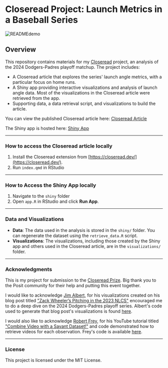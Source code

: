 # Closeread Project: Launch Metrics in a Baseball Series

![READMEdemo](https://github.com/user-attachments/assets/44123c5e-e650-435d-8266-adf5e05b3b00)

## Overview
This repository contains materials for my [Closeread](https://closeread.dev/) project, an analysis of the 2024 Dodgers-Padres playoff matchup. The project includes:

- A Closeread article that explores the series' launch angle metrics, with a particular focus on home runs. 
- A Shiny app providing interactive visualizations and analysis of launch angle data. Most of the visualizations in the Closeread article were retrieved from the app. 
- Supporting data, a data retrieval script, and visualizations to build the article.

You can view the published Closeread article here:
[Closeread Article](https://axkent.quarto.pub/closeread-vectors-of-victory/)

The Shiny app is hosted here:
[Shiny App](https://axelkent.shinyapps.io/LaunchMetricsApp/)

---
### How to access the Closeread article locally
1. Install the Closeread extension from [https://closeread.dev/](https://closeread.dev/).
2. Run `index.qmd` in RStudio
---
### How to Access the Shiny App locally

1. Navigate to the `shiny` folder
2. Open `app.R` in RStudio and click **Run App**.

---

### Data and Visualizations
- **Data**: The data used in the analysis is stored in the `shiny/` folder. You can regenerate the dataset using the `retrieve_data.R` script.
- **Visualizations**: The visualizations, including those created by the Shiny app and others used in the Closeread article, are in the `visualizations/` folder.

---

### Acknowledgments
This is my project for submission to the [Closeread Prize](https://posit.co/blog/Closeread-prize-announcement/). Big thank you to the Posit community for their help and putting this event together.

I would like to acknowledge [Jim Albert](https://gist.github.com/bayesball), for his visualizations created on his blog post titled ["Zack Wheeler’s Pitching in the 2023 NLCS"](https://baseballwithr.wordpress.com/2023/10/23/zack-wheelers-pitching-in-the-2023-nlcs/) encouraged me to do a deep dive on the 2024 Dodgers-Padres playoff series. Albert's code used to generate that blog post's visualizations is found [here](https://gist.github.com/bayesball/a1f8ddb4593e7b31b83022e511f5e560).

I would also like to acknowledge [Robert Frey](https://github.com/robert-frey), for his YouTube tutorial titled ["Combine Video with a Savant Dataset!"](https://www.youtube.com/watch?v=a_fIJxuaQL8) and code demonstrated how to retrieve videos for each observation. Frey's code is available [here](https://github.com/robert-frey/YouTube/blob/master/Combine%20Video%20with%20a%20Savant%20Dataset!/savant_videos.R).


---

### License
This project is licensed under the MIT License.


